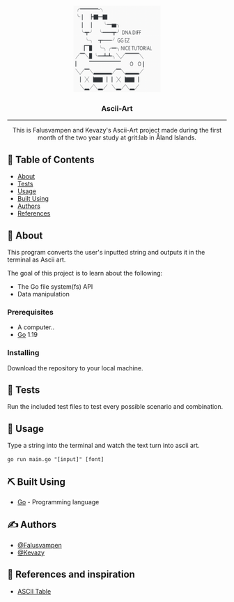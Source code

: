 <p align="center">
  <a href="" rel="noopener">
 <img width=200px height=200px src="https://github.com/Falusvampen/Ascii-Art/blob/master/readmephoto.png" alt="Nice"></a>
</p>

<h3 align="center">Ascii-Art</h3>

<div align="center">

</div>

---

<p align="center"> This is Falusvampen and Kevazy's Ascii-Art project made during the first month of the two year study at grit:lab in Åland Islands.
    <br> 
</p>

## 📝 Table of Contents

- [About](#about)
- [Tests](#tests)
- [Usage](#usage)
- [Built Using](#built_using)
- [Authors](#authors)
- [References](#references)

## 🧐 About <a name = "about"></a>

This program converts the user's inputted string and outputs it in the terminal as Ascii art.

The goal of this project is to learn about the following:
- The Go file system(fs) API
- Data manipulation

### Prerequisites

- A computer..
- [Go](https://go.dev/) 1.19


### Installing

Download the repository to your local machine.

## 🔧 Tests <a name = "tests"></a>

Run the included test files to test every possible scenario and combination.

## 🎈 Usage <a name="usage"></a>

Type a string into the terminal and watch the text turn into ascii art.

``go run main.go "[input]" [font]``

## ⛏️ Built Using <a name = "built_using"></a>

- [Go](https://go.dev/) - Programming language


## ✍️ Authors <a name = "authors"></a>

- [@Falusvampen](https://github.com/Falusvampen)
- [@Kevazy](https://github.com/kevazy)

## 🎉 References and inspiration <a name = "references"></a>

- [ASCII Table](https://www.alpharithms.com/ascii-table-512119/)
